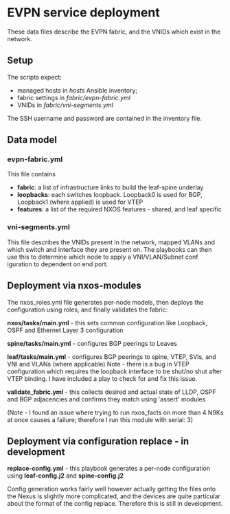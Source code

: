 # EVPN service deployment

These data files describe the EVPN fabric, and the VNIDs which exist in the network.

## Setup

The scripts expect:
* managed hosts in _hosts_ Ansible inventory;
* fabric settings in _fabric/evpn-fabric.yml_
* VNIDs in _fabric/vni-segments.yml_
 
The SSH username and password are contained in the inventory file.

## Data model

### evpn-fabric.yml

This file contains

* **fabric**: a list of infrastructure links to build the leaf-spine underlay
* **loopbacks**: each switches loopback. Loopback0 is used for BGP, Loopback1 (where applied) is used for VTEP
* **features**: a list of the required NXOS features - shared, and leaf specific

### vni-segments.yml

This file describes the VNIDs present in the network, mapped VLANs and which switch and interface they are present on. The playbooks can then use this to determine which node to apply a VNI/VLAN/Subnet conf
iguration to dependent on end port.
                                                                          
                  
## Deployment via nxos-modules

The nxos_roles.yml file generates per-node models, then deploys the configuration using roles, and finally validates the fabric:

**nxos/tasks/main.yml** - this sets common configuration like Loopback, OSPF and Ethernet Layer 3 configuration

**spine/tasks/main.yml** - configures BGP peerings to Leaves

**leaf/tasks/main.yml** - configures BGP peerings to spine, VTEP, SVIs, and VNI and VLANs (where applicable)
  Note - there is a bug in VTEP configuration which requires the loopback interface to be shut/no shut after VTEP binding. I have included a play to check for and fix this issue.

**validate_fabric.yml** - this collects desired and actual state of LLDP, OSPF and BGP adjacencies and confirms they match using 'assert' modules
  
(Note - I found an issue where trying to run nxos_facts on more than 4 N9Ks at once causes a failure; therefore I run this module with serial: 3)
  
## Deployment via configuration replace - in development

**replace-config.yml** - this playbook generates a per-node configuration using **leaf-config.j2** and **spine-config.j2**


Config generation works fairly well however actually getting the files onto the Nexus is slightly more complicated, and the devices are quite particular about the format of the config replace. Therefore this is still in development.

